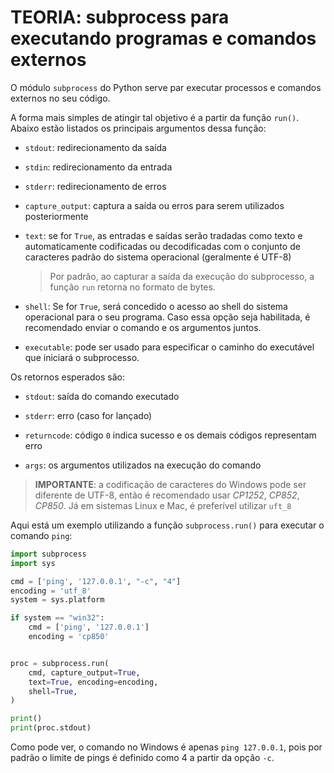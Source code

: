 # TEORIA: subprocess para executando programas e comandos externos

O módulo `subprocess` do Python serve par executar processos e comandos externos no seu código.

A forma mais simples de atingir tal objetivo é a partir da função `run()`. Abaixo estão listados os principais argumentos dessa função:

- `stdout`: redirecionamento da saída

- `stdin`: redirecionamento da entrada

- `stderr`: redirecionamento de erros

- `capture_output`: captura a saída ou erros para serem utilizados posteriormente

- `text`: se for `True`, as entradas e saídas serão tradadas como texto e automaticamente codificadas ou decodificadas com o conjunto de caracteres padrão do sistema operacional (geralmente é UTF-8)

  > Por padrão, ao capturar a saída da execução do subprocesso, a função `run` retorna no formato de bytes.

- `shell`: Se for `True`, será concedido o acesso ao shell do sistema operacional para o seu programa. Caso essa opção seja habilitada, é recomendado enviar o comando e os argumentos juntos.

- `executable`: pode ser usado para especificar o caminho do executável que iniciará o subprocesso.

Os retornos esperados são:

- `stdout`: saída do comando executado

- `stderr`: erro (caso for lançado)

- `returncode`: código `0` indica sucesso e os demais códigos representam erro

- `args`: os argumentos utilizados na execução do comando

> **IMPORTANTE**: a codificação de caracteres do Windows pode ser diferente de UTF-8, então é recomendado usar _CP1252_, _CP852_, _CP850_. Já em sistemas Linux e Mac, é preferível utilizar `uft_8`

Aqui está um exemplo utilizando a função `subprocess.run()` para executar o comando `ping`:

```python
import subprocess
import sys

cmd = ['ping', '127.0.0.1', "-c", "4"]
encoding = 'utf_8'
system = sys.platform

if system == "win32":
    cmd = ['ping', '127.0.0.1']
    encoding = 'cp850'


proc = subprocess.run(
    cmd, capture_output=True,
    text=True, encoding=encoding,
    shell=True,
)

print()
print(proc.stdout)
```

Como pode ver, o comando no Windows é apenas `ping 127.0.0.1`, pois por padrão o limite de pings é definido como 4 a partir da opção `-c`.